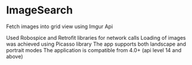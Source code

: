# ImageSearch
Fetch images into grid view using Imgur Api

Used Robospice and Retrofit libraries for network calls
Loading of images was achieved using Picasso library
The app supports both landscape and portrait modes
The application is compatible from 4.0+ (api level 14 and above)
